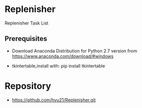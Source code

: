 # Replenisher
Replenisher Task List

## Prerequisites
* Download Anaconda Distribution for Python 2.7 version from https://www.anaconda.com/download/#windows 

* tkintertable,install with: pip install tkintertable  

# Repository
* https://github.com/hyu21/Replenisher.git

